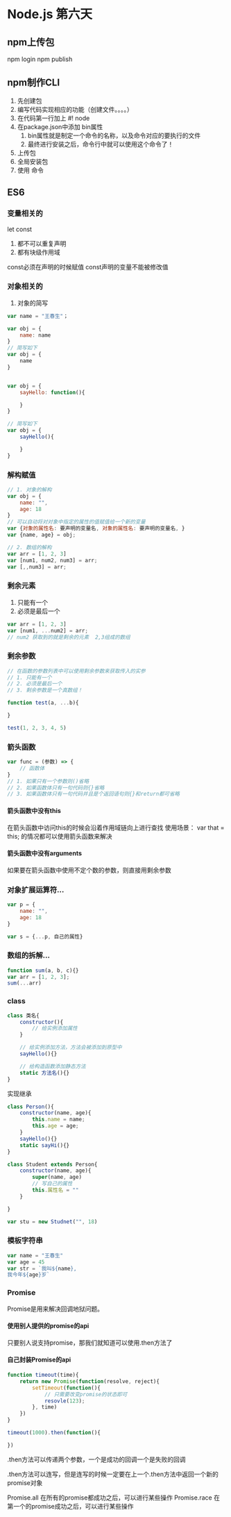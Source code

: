 # Node.js 第六天

## npm上传包
npm login
npm publish

## npm制作CLI
1. 先创建包
2. 编写代码实现相应的功能（创建文件。。。。）
3. 在代码第一行加上 #! node
4. 在package.json中添加 bin属性
    1. bin属性就是制定一个命令的名称，以及命令对应的要执行的文件
    2. 最终进行安装之后，命令行中就可以使用这个命令了！
5. 上传包
6. 全局安装包
7. 使用 命令 
   
## ES6

### 变量相关的
let
const

1. 都不可以重复声明
2. 都有块级作用域

const必须在声明的时候赋值
const声明的变量不能被修改值

### 对象相关的
1. 对象的简写
```js
var name = "王春生"；

var obj = {
    name: name
}
// 简写如下
var obj = {
    name
}


var obj = {
    sayHello: function(){

    }
}

// 简写如下
var obj = {
    sayHello(){

    }
}
```

### 解构赋值
```js
// 1. 对象的解构
var obj = {
    name: "",
    age: 18
}
// 可以自动将对对象中指定的属性的值赋值给一个新的变量
var {对象的属性名: 要声明的变量名, 对象的属性名: 要声明的变量名, }
var {name, age} = obj;

// 2. 数组的解构
var arr = [1, 2, 3]
var [num1, num2, num3] = arr;
var [,,num3] = arr;
```

### 剩余元素
1. 只能有一个
2. 必须是最后一个
```js
var arr = [1, 2, 3]
var [num1, ...num2] = arr;
// num2 获取到的就是剩余的元素  2,3组成的数组
```

### 剩余参数
```js
// 在函数的参数列表中可以使用剩余参数来获取传入的实参
// 1. 只能有一个
// 2. 必须是最后一个
// 3. 剩余参数是一个真数组！

function test(a, ...b){

}

test(1, 2, 3, 4, 5)
```

### 箭头函数
```js
var func = (参数) => {
    // 函数体
}
// 1. 如果只有一个参数则()省略
// 2. 如果函数体只有一句代码则{}省略
// 3. 如果函数体只有一句代码并且是个返回语句则{}和return都可省略
```

#### 箭头函数中没有this
在箭头函数中访问this的时候会沿着作用域链向上进行查找
使用场景： var that = this; 的情况都可以使用箭头函数来解决

#### 箭头函数中没有arguments
如果要在箭头函数中使用不定个数的参数，则直接用剩余参数

### 对象扩展运算符...
```js
var p = {
    name: "",
    age: 18
}

var s = {...p, 自己的属性}
```

### 数组的拆解...
```js
function sum(a, b, c){}
var arr = [1, 2, 3];
sum(...arr)
```

### class
```js
class 类名{
    constructor(){
        // 给实例添加属性
    }

    // 给实例添加方法，方法会被添加到原型中
    sayHello(){}

    // 给构造函数添加静态方法
    static 方法名(){}
}
```

实现继承
```js
class Person(){
    constructor(name, age){
        this.name = name;
        this.age = age;
    }
    sayHello(){}
    static sayHi(){}
}

class Student extends Person{
    constructor(name, age){
        super(name, age)
        // 写自己的属性
        this.属性名 = ""
    }

}

var stu = new Studnet("", 18)
```

### 模板字符串
```js
var name = "王春生"
var age = 45
var str = `我叫${name},
我今年${age}岁`
```

### Promise
Promise是用来解决回调地狱问题。

#### 使用别人提供的promise的api
只要别人说支持promise，那我们就知道可以使用.then方法了

#### 自己封装Promise的api
```js
function timeout(time){
    return new Promise(function(resolve, reject){
        setTimeout(function(){
            // 只需要改变promise的状态即可
            resovle(123);
        }, time)
    })
}

timeout(1000).then(function(){

})
```

.then方法可以传递两个参数，一个是成功的回调一个是失败的回调

.then方法可以连写，但是连写的时候一定要在上一个.then方法中返回一个新的promise对象


Promise.all 在所有的promise都成功之后，可以进行某些操作
Promise.race 在第一个的promise成功之后，可以进行某些操作
